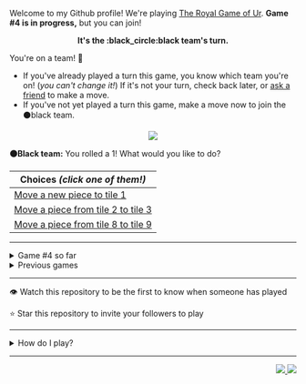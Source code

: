 Welcome to my Github profile!
We're playing
[The Royal Game of Ur](https://en.wikipedia.org/wiki/Royal_Game_of_Ur).
**Game #4 is in progress,** but you can join!

<p align="center">
  <b>It's the
  :black_circle:black
  team's turn.</b>
</p>

You're on a team! :wave:

* If you've already played a turn this game, you know which team you're on!
(_you can't change it!_)
If it's not your turn, check back later, or
[ask a
friend](https://twitter.com/share?text=I'm+playing+The+Royal+Game+of+Ur+on+a+GitHub+profile.+Take+your+turn+at+https://github.com/rossjrw/rossjrw+%23RoyalGameOfUr+%23github)
to make a move.
* If you've not yet played a turn this game, make a move now to join the
:black_circle:black
team.

<p align="center"><img src="https://raw.githubusercontent.com/rossjrw/rossjrw/play/games/current/board.653.svg"></p>

  **:black_circle:Black team:**
  You rolled a 1!
What would you like to do?

| Choices *(click one of them!)* |
| --- |
  | [Move a new piece to tile 1    ](https://github.com/rossjrw/rossjrw/issues/new?title=ur-move-1%400-0&amp;body=Press+Submit%21+You+don%27t+need+to+edit+this+text+or+do+anything+else.%0D%0A%0D%0ABe+aware+that+your+move+can+take+a+minute+or+two+to+process.) |
  | [Move a piece from tile 2 to tile 3    ](https://github.com/rossjrw/rossjrw/issues/new?title=ur-move-1%402-0&amp;body=Press+Submit%21+You+don%27t+need+to+edit+this+text+or+do+anything+else.%0D%0A%0D%0ABe+aware+that+your+move+can+take+a+minute+or+two+to+process.) |
  | [Move a piece from tile 8 to tile 9    ](https://github.com/rossjrw/rossjrw/issues/new?title=ur-move-1%408-0&amp;body=Press+Submit%21+You+don%27t+need+to+edit+this+text+or+do+anything+else.%0D%0A%0D%0ABe+aware+that+your+move+can+take+a+minute+or+two+to+process.) |

-----

<details><summary>Game #4 so far</summary>

## Who's on each team?

<table>
    <thead>
      <tr><th colspan=2>Players in this game</th></tr>
    </thead>
    <tbody>
      <tr>
        <td align="right"><b>Black team</b> :black_circle:</td>
        <td>:white_circle: <b> White team</b></td>
      </tr>
      <tr align="center">
        <td><b><a href="https://github.com/DevTony101">@DevTony101</a></b> (34)<br><b><a href="https://github.com/shpatrickguo">@shpatrickguo</a></b> (9)<br><b><a href="https://github.com/venashial">@venashial</a></b> (5)<br><b><a href="https://github.com/Hans5958">@Hans5958</a></b> (1)<br><b><a href="https://github.com/rossjrw">@rossjrw</a></b> (1)<br><b><a href="https://github.com/Devansh3712">@Devansh3712</a></b> (1)<br><b><a href="https://github.com/tassiaaccioly">@tassiaaccioly</a></b> (1)<br><b><a href="https://github.com/hellosurbhi">@hellosurbhi</a></b> (1)<br><b><a href="https://github.com/6346563751">@6346563751</a></b> (1)<br><b><a href="https://github.com/ArmTimDev">@ArmTimDev</a></b> (1)</td>
        <td><b><a href="https://github.com/1ethanhansen">@1ethanhansen</a></b> (42)<br><b><a href="https://github.com/Dhyeythumar">@Dhyeythumar</a></b> (15)<br><b><a href="https://github.com/BaptisteMartinet">@BaptisteMartinet</a></b> (1)<br><b><a href="https://github.com/russormes">@russormes</a></b> (1)<br><b><a href="https://github.com/dit7ya">@dit7ya</a></b> (1)<br><b><a href="https://github.com/KnlnKS">@KnlnKS</a></b> (1)</td>
      </tr>
    </tbody>
  </table>

## What's happened so far?

| Time | Turn | Event | Issue | Board |
| :---: | :---: | :--- | :---: | :---: |
  | 11th Feb 2021 18:31 | **0** | :white_circle: **[@1ethanhansen](https://github.com/1ethanhansen)** started a new game | [#536](https://github.com/rossjrw/rossjrw/issues/536) | [link](https://raw.githubusercontent.com/rossjrw/rossjrw/60752599aca5ea17fc8f07261f362da0d83aa07e/games/current/board.536.svg) |
  | 11th Feb 2021 18:32 | **1** | :white_circle: **[@BaptisteMartinet](https://github.com/BaptisteMartinet)** moved a white piece onto the board to position 1    | [#537](https://github.com/rossjrw/rossjrw/issues/537) | [link](https://raw.githubusercontent.com/rossjrw/rossjrw/15c82bc66492cf484565b3ae52869e9ae8f67b7f/games/current/board.537.svg) |
  | 12th Feb 2021 00:47 | **2** | :black_circle: **[@shpatrickguo](https://github.com/shpatrickguo)** moved a black piece onto the board to position 2    | [#540](https://github.com/rossjrw/rossjrw/issues/540) | [link](https://raw.githubusercontent.com/rossjrw/rossjrw/fc85337fadfb28ab997b07b5911539a9ab6b1b11/games/current/board.540.svg) |
  | 12th Feb 2021 05:00 | **3** | :white_circle: **[@1ethanhansen](https://github.com/1ethanhansen)** moved a white piece from position 1 to position 4  — claimed a rosette :rosette:  | [#541](https://github.com/rossjrw/rossjrw/issues/541) | [link](https://raw.githubusercontent.com/rossjrw/rossjrw/93e22eb32b9f95b19eab9f32338c22c0230d62dc/games/current/board.541.svg) |
  | 12th Feb 2021 05:02 | **4** | :white_circle: **[@1ethanhansen](https://github.com/1ethanhansen)** moved a white piece onto the board to position 1    | [#542](https://github.com/rossjrw/rossjrw/issues/542) | [link](https://raw.githubusercontent.com/rossjrw/rossjrw/77bd6640758924099a2d26dc08e4f4de07fb08e3/games/current/board.542.svg) |
  | 12th Feb 2021 10:34 | **5** | :black_circle: **[@Hans5958](https://github.com/Hans5958)** moved a black piece onto the board to position 1    | [#543](https://github.com/rossjrw/rossjrw/issues/543) | [link](https://raw.githubusercontent.com/rossjrw/rossjrw/0984d2339da9d61d407bd4ccfc935c9443f06a8f/games/current/board.543.svg) |
  | 12th Feb 2021 13:23 | **6** | :white_circle: **[@russormes](https://github.com/russormes)** moved a white piece from position 1 to position 2    | [#544](https://github.com/rossjrw/rossjrw/issues/544) |  |
  | 12th Feb 2021 15:50 | **7** | :black_circle: **[@rossjrw](https://github.com/rossjrw)** moved a black piece from position 2 to position 4  — claimed a rosette :rosette:  | [#545](https://github.com/rossjrw/rossjrw/issues/545) | [link](https://raw.githubusercontent.com/rossjrw/rossjrw/f187fdee61da212cd2edd5fd7f94e62bd5aa1c22/games/current/board.545.svg) |
  | 12th Feb 2021 15:50 | **8** | :black_circle:  The black team rolled a 0 and their turn was automatically passed | [#545](https://github.com/rossjrw/rossjrw/issues/545) |  |
  | 12th Feb 2021 16:15 | **9** | :white_circle: **[@1ethanhansen](https://github.com/1ethanhansen)** moved a white piece onto the board to position 3    | [#546](https://github.com/rossjrw/rossjrw/issues/546) | [link](https://raw.githubusercontent.com/rossjrw/rossjrw/96dd49ee14f08824113e3afe8d6d0d6011f31632/games/current/board.546.svg) |
  | 12th Feb 2021 16:15 | **10** | :black_circle:  The black team rolled a 0 and their turn was automatically passed | [#546](https://github.com/rossjrw/rossjrw/issues/546) | [link](https://raw.githubusercontent.com/rossjrw/rossjrw/f368cdd9c6045ee09763620b492a5f77d8ef4c60/games/current/board.546.svg) |
  | 12th Feb 2021 16:16 | **11** | :white_circle: **[@1ethanhansen](https://github.com/1ethanhansen)** moved a white piece from position 4 to position 7    | [#547](https://github.com/rossjrw/rossjrw/issues/547) | [link](https://raw.githubusercontent.com/rossjrw/rossjrw/cfa8b39f703ca873fdd562e3c1c658fd1be69dc5/games/current/board.547.svg) |
  | 13th Feb 2021 00:00 | **12** | :black_circle: **[@shpatrickguo](https://github.com/shpatrickguo)** moved a black piece from position 4 to position 7 — captured a white piece :crossed_swords:   | [#548](https://github.com/rossjrw/rossjrw/issues/548) | [link](https://raw.githubusercontent.com/rossjrw/rossjrw/83432a79fbe097f1ebfc5222f8548d47b091d37c/games/current/board.548.svg) |
  | 13th Feb 2021 00:01 | **13** | :white_circle: **[@1ethanhansen](https://github.com/1ethanhansen)** moved a white piece from position 3 to position 4  — claimed a rosette :rosette:  | [#549](https://github.com/rossjrw/rossjrw/issues/549) | [link](https://raw.githubusercontent.com/rossjrw/rossjrw/594790fee0af44aec431d00c9def030e045b38d5/games/current/board.549.svg) |
  | 13th Feb 2021 00:02 | **14** | :white_circle: **[@1ethanhansen](https://github.com/1ethanhansen)** moved a white piece from position 4 to position 6    | [#550](https://github.com/rossjrw/rossjrw/issues/550) | [link](https://raw.githubusercontent.com/rossjrw/rossjrw/43c9acf2987051f5806be60d3ac78ae6e916f897/games/current/board.550.svg) |
  | 13th Feb 2021 03:14 | **15** | :black_circle: **[@shpatrickguo](https://github.com/shpatrickguo)** moved a black piece from position 7 to position 9    | [#551](https://github.com/rossjrw/rossjrw/issues/551) | [link](https://raw.githubusercontent.com/rossjrw/rossjrw/52d3d34195d4f576b6b07dd78894a2b594f57bf2/games/current/board.551.svg) |
  | 13th Feb 2021 03:18 | **16** | :white_circle: **[@1ethanhansen](https://github.com/1ethanhansen)** moved a white piece onto the board to position 1    | [#552](https://github.com/rossjrw/rossjrw/issues/552) | [link](https://raw.githubusercontent.com/rossjrw/rossjrw/96ee36bff762370b21a49129afa3f6ed5eb348c9/games/current/board.552.svg) |
  | 13th Feb 2021 12:45 | **17** | :black_circle: **[@Devansh3712](https://github.com/Devansh3712)** moved a black piece from position 9 to position 10    | [#553](https://github.com/rossjrw/rossjrw/issues/553) | [link](https://raw.githubusercontent.com/rossjrw/rossjrw/3f4540b874a5169cd658698d57ffbeb0f7d4816f/games/current/board.553.svg) |
  | 13th Feb 2021 17:07 | **18** | :white_circle: **[@1ethanhansen](https://github.com/1ethanhansen)** moved a white piece from position 6 to position 8  — claimed a rosette :rosette:  | [#554](https://github.com/rossjrw/rossjrw/issues/554) | [link](https://raw.githubusercontent.com/rossjrw/rossjrw/941529e958ef24e6a6cd3a92cfcb46594a0e2516/games/current/board.554.svg) |
  | 13th Feb 2021 17:09 | **19** | :white_circle: **[@1ethanhansen](https://github.com/1ethanhansen)** moved a white piece from position 2 to position 3    | [#555](https://github.com/rossjrw/rossjrw/issues/555) | [link](https://raw.githubusercontent.com/rossjrw/rossjrw/ed99453afa3f75ef8b03dcf2f732c80298952b4e/games/current/board.555.svg) |
  | 13th Feb 2021 18:27 | **20** | :black_circle: **[@shpatrickguo](https://github.com/shpatrickguo)** moved a black piece from position 10 to position 11    | [#556](https://github.com/rossjrw/rossjrw/issues/556) | [link](https://raw.githubusercontent.com/rossjrw/rossjrw/d3b79ea51c9be4fdffa6ce7e9178d181c0fd0ed8/games/current/board.556.svg) |
  | 16th Feb 2021 14:12 | **21** | :white_circle: **[@dit7ya](https://github.com/dit7ya)** moved a white piece from position 8 to position 11 — captured a black piece :crossed_swords:   | [#557](https://github.com/rossjrw/rossjrw/issues/557) | [link](https://raw.githubusercontent.com/rossjrw/rossjrw/56f62df164d138b46da5a7c68514ad14ce6f2e41/games/current/board.557.svg) |
  | 16th Feb 2021 16:44 | **22** | :black_circle: **[@shpatrickguo](https://github.com/shpatrickguo)** moved a black piece onto the board to position 2    | [#558](https://github.com/rossjrw/rossjrw/issues/558) | [link](https://raw.githubusercontent.com/rossjrw/rossjrw/3afd6c0cb31dffb831b5eb93955d0bb58fb78136/games/current/board.558.svg) |
  | 16th Feb 2021 16:45 | **23** | :white_circle: **[@1ethanhansen](https://github.com/1ethanhansen)** moved a white piece from position 11 to position 14  — claimed a rosette :rosette:  | [#559](https://github.com/rossjrw/rossjrw/issues/559) |  |
  | 16th Feb 2021 16:47 | **24** | :white_circle: **[@1ethanhansen](https://github.com/1ethanhansen)** moved a white piece from position 3 to position 6    | [#560](https://github.com/rossjrw/rossjrw/issues/560) | [link](https://raw.githubusercontent.com/rossjrw/rossjrw/9556943408d2d92f0da823f97f60c208c56639d6/games/current/board.560.svg) |
  | 16th Feb 2021 16:47 | **25** | :black_circle:  The black team rolled a 0 and their turn was automatically passed | [#560](https://github.com/rossjrw/rossjrw/issues/560) | [link](https://raw.githubusercontent.com/rossjrw/rossjrw/092402a25f56629fcf9c748f17d19a3c185768f4/games/current/board.560.svg) |
  | 16th Feb 2021 16:55 | **26** | :white_circle: **[@1ethanhansen](https://github.com/1ethanhansen)** moved a white piece from position 1 to position 4  — claimed a rosette :rosette:  | [#561](https://github.com/rossjrw/rossjrw/issues/561) |  |
  | 16th Feb 2021 16:56 | **27** | :white_circle: **[@1ethanhansen](https://github.com/1ethanhansen)** moved a white piece from position 4 to position 8  — claimed a rosette :rosette:  | [#562](https://github.com/rossjrw/rossjrw/issues/562) | [link](https://raw.githubusercontent.com/rossjrw/rossjrw/041f4097d076615beb606f1eeb5e966b2df8d240/games/current/board.562.svg) |
  | 16th Feb 2021 16:56 | **28** | :white_circle:  The white team rolled a 0 and their turn was automatically passed | [#562](https://github.com/rossjrw/rossjrw/issues/562) | [link](https://raw.githubusercontent.com/rossjrw/rossjrw/5c9cad15c762d857767c70d138444708a25aab76/games/current/board.562.svg) |
  | 17th Feb 2021 05:56 | **29** | :black_circle: **[@venashial](https://github.com/venashial)** moved a black piece from position 2 to position 4  — claimed a rosette :rosette:  | [#563](https://github.com/rossjrw/rossjrw/issues/563) | [link](https://raw.githubusercontent.com/rossjrw/rossjrw/a2098e9af775417ebf9fda039bd4b408d032aa46/games/current/board.563.svg) |
  | 17th Feb 2021 05:57 | **30** | :black_circle: **[@venashial](https://github.com/venashial)** moved a black piece onto the board to position 3    | [#564](https://github.com/rossjrw/rossjrw/issues/564) | [link](https://raw.githubusercontent.com/rossjrw/rossjrw/bdcec1a9cbf534d70bda6ca0b4900fd2448a1cc7/games/current/board.564.svg) |
  | 17th Feb 2021 06:00 | **31** | :white_circle: **[@1ethanhansen](https://github.com/1ethanhansen)** moved a white piece onto the board to position 1    | [#565](https://github.com/rossjrw/rossjrw/issues/565) | [link](https://raw.githubusercontent.com/rossjrw/rossjrw/8ad15acc849fed5852055a71c55cac8f0a9eabfd/games/current/board.565.svg) |
  | 17th Feb 2021 06:02 | **32** | :black_circle: **[@venashial](https://github.com/venashial)** moved a black piece from position 3 to position 6 — captured a white piece :crossed_swords:   | [#566](https://github.com/rossjrw/rossjrw/issues/566) | [link](https://raw.githubusercontent.com/rossjrw/rossjrw/f769988787ac4429bcb84491a759aa0941a0eaa3/games/current/board.566.svg) |
  | 17th Feb 2021 16:20 | **33** | :white_circle: **[@1ethanhansen](https://github.com/1ethanhansen)** moved a white piece onto the board to position 2    | [#567](https://github.com/rossjrw/rossjrw/issues/567) | [link](https://raw.githubusercontent.com/rossjrw/rossjrw/0dcc0aba6898f23f401c0b8f9701b101092a7612/games/current/board.567.svg) |
  | 17th Feb 2021 18:22 | **34** | :black_circle: **[@venashial](https://github.com/venashial)** moved a black piece from position 1 to position 5    | [#568](https://github.com/rossjrw/rossjrw/issues/568) | [link](https://raw.githubusercontent.com/rossjrw/rossjrw/f7a46c88390c3bfd4c74d3f7228d8922607175be/games/current/board.568.svg) |
  | 17th Feb 2021 18:24 | **35** | :white_circle: **[@1ethanhansen](https://github.com/1ethanhansen)** moved a white piece from position 2 to position 3    | [#569](https://github.com/rossjrw/rossjrw/issues/569) | [link](https://raw.githubusercontent.com/rossjrw/rossjrw/af391a695cc77008ac365a5ed3072fcc53608e85/games/current/board.569.svg) |
  | 17th Feb 2021 18:39 | **36** | :black_circle: **[@shpatrickguo](https://github.com/shpatrickguo)** moved a black piece onto the board to position 2    | [#570](https://github.com/rossjrw/rossjrw/issues/570) | [link](https://raw.githubusercontent.com/rossjrw/rossjrw/05673d6ed65a653dd2c6fd203eaa1daecc798c56/games/current/board.570.svg) |
  | 17th Feb 2021 18:51 | **37** | :white_circle: **[@1ethanhansen](https://github.com/1ethanhansen)** moved a white piece from position 1 to position 4  — claimed a rosette :rosette:  | [#571](https://github.com/rossjrw/rossjrw/issues/571) | [link](https://raw.githubusercontent.com/rossjrw/rossjrw/a7bac748180c89e6a0124cc475aa59cbc89248d5/games/current/board.571.svg) |
  | 17th Feb 2021 18:57 | **38** | :white_circle: **[@1ethanhansen](https://github.com/1ethanhansen)** moved a white piece from position 3 to position 5 — captured a black piece :crossed_swords:   | [#572](https://github.com/rossjrw/rossjrw/issues/572) | [link](https://raw.githubusercontent.com/rossjrw/rossjrw/6490a61d979f8c277758550b530f77b1a9969bba/games/current/board.572.svg) |
  | 17th Feb 2021 22:43 | **39** | :black_circle: **[@DevTony101](https://github.com/DevTony101)** moved a black piece from position 4 to position 5 — captured a white piece :crossed_swords:   | [#573](https://github.com/rossjrw/rossjrw/issues/573) | [link](https://raw.githubusercontent.com/rossjrw/rossjrw/bcac0e7f80b581c1fbebca182882ef5cdf9a15fc/games/current/board.573.svg) |
  | 17th Feb 2021 22:49 | **40** | :white_circle: **[@1ethanhansen](https://github.com/1ethanhansen)** moved a white piece from position 4 to position 5 — captured a black piece :crossed_swords:   | [#574](https://github.com/rossjrw/rossjrw/issues/574) | [link](https://raw.githubusercontent.com/rossjrw/rossjrw/83d9d21d67579213aa320b2fbc52158525bc8b06/games/current/board.574.svg) |
  | 18th Feb 2021 02:55 | **41** | :black_circle: **[@venashial](https://github.com/venashial)** moved a black piece from position 2 to position 5 — captured a white piece :crossed_swords:   | [#575](https://github.com/rossjrw/rossjrw/issues/575) | [link](https://raw.githubusercontent.com/rossjrw/rossjrw/9f3891438bea144ee456ad9e5fafe582b2e62e2a/games/current/board.575.svg) |
  | 18th Feb 2021 16:42 | **42** | :white_circle: **[@1ethanhansen](https://github.com/1ethanhansen)** moved a white piece onto the board to position 2    | [#576](https://github.com/rossjrw/rossjrw/issues/576) | [link](https://raw.githubusercontent.com/rossjrw/rossjrw/c39e1bcf21588547b0b98595e1c92c0677d92e30/games/current/board.576.svg) |
  | 18th Feb 2021 16:47 | **43** | :black_circle: **[@DevTony101](https://github.com/DevTony101)** moved a black piece onto the board to position 3    | [#577](https://github.com/rossjrw/rossjrw/issues/577) | [link](https://raw.githubusercontent.com/rossjrw/rossjrw/801a7b4bb6b5bbf97654a5704c971878a4b9aab4/games/current/board.577.svg) |
  | 18th Feb 2021 16:48 | **44** | :white_circle: **[@1ethanhansen](https://github.com/1ethanhansen)** moved a white piece from position 2 to position 4  — claimed a rosette :rosette:  | [#578](https://github.com/rossjrw/rossjrw/issues/578) | [link](https://raw.githubusercontent.com/rossjrw/rossjrw/7d513d273c7e3e71953a2c5ab9e88e6e88969d50/games/current/board.578.svg) |
  | 18th Feb 2021 16:49 | **45** | :white_circle: **[@1ethanhansen](https://github.com/1ethanhansen)** moved a white piece onto the board to position 3    | [#579](https://github.com/rossjrw/rossjrw/issues/579) | [link](https://raw.githubusercontent.com/rossjrw/rossjrw/f42a966011c9d91d8607e7e8d306ddcd20f86424/games/current/board.579.svg) |
  | 18th Feb 2021 16:50 | **46** | :black_circle: **[@DevTony101](https://github.com/DevTony101)** moved a black piece from position 3 to position 4  — claimed a rosette :rosette:  | [#580](https://github.com/rossjrw/rossjrw/issues/580) | [link](https://raw.githubusercontent.com/rossjrw/rossjrw/5de6c22e425fd83ba83c7c033d7e610dd7550a62/games/current/board.580.svg) |
  | 18th Feb 2021 16:52 | **47** | :black_circle: **[@DevTony101](https://github.com/DevTony101)** moved a black piece onto the board to position 3    | [#581](https://github.com/rossjrw/rossjrw/issues/581) | [link](https://raw.githubusercontent.com/rossjrw/rossjrw/d35da406584b7726250bb5be5c6a69f9a9dbdb89/games/current/board.581.svg) |
  | 18th Feb 2021 16:53 | **48** | :white_circle: **[@1ethanhansen](https://github.com/1ethanhansen)** moved a white piece onto the board to position 1    | [#582](https://github.com/rossjrw/rossjrw/issues/582) | [link](https://raw.githubusercontent.com/rossjrw/rossjrw/7d951201f8f1b51c3c2c4af652f6d979cba6085d/games/current/board.582.svg) |
  | 18th Feb 2021 16:54 | **49** | :black_circle: **[@DevTony101](https://github.com/DevTony101)** moved a black piece from position 4 to position 7    | [#583](https://github.com/rossjrw/rossjrw/issues/583) | [link](https://raw.githubusercontent.com/rossjrw/rossjrw/1ec661ad62a738858d291de41f7546174031456f/games/current/board.583.svg) |
  | 18th Feb 2021 16:56 | **50** | :white_circle: **[@1ethanhansen](https://github.com/1ethanhansen)** moved a white piece from position 3 to position 6 — captured a black piece :crossed_swords:   | [#584](https://github.com/rossjrw/rossjrw/issues/584) | [link](https://raw.githubusercontent.com/rossjrw/rossjrw/a4c5e22598d9dcc63225526933decfec821ec7d0/games/current/board.584.svg) |
  | 18th Feb 2021 16:57 | **51** | :black_circle: **[@DevTony101](https://github.com/DevTony101)** moved a black piece onto the board to position 2    | [#585](https://github.com/rossjrw/rossjrw/issues/585) | [link](https://raw.githubusercontent.com/rossjrw/rossjrw/cd8fa489ca2d6418224179e3d1002e9115a63505/games/current/board.585.svg) |
  | 18th Feb 2021 16:58 | **52** | :white_circle: **[@1ethanhansen](https://github.com/1ethanhansen)** moved a white piece onto the board to position 3    | [#586](https://github.com/rossjrw/rossjrw/issues/586) | [link](https://raw.githubusercontent.com/rossjrw/rossjrw/ffdb8885b60b2d5c3aa1d601f54e7864d990cc4a/games/current/board.586.svg) |
  | 18th Feb 2021 17:01 | **53** | :black_circle: **[@DevTony101](https://github.com/DevTony101)** moved a black piece from position 2 to position 4  — claimed a rosette :rosette:  | [#587](https://github.com/rossjrw/rossjrw/issues/587) | [link](https://raw.githubusercontent.com/rossjrw/rossjrw/adaea9c0b5e57fb618dc9160559e9afcba1297ab/games/current/board.587.svg) |
  | 18th Feb 2021 17:02 | **54** | :black_circle: **[@DevTony101](https://github.com/DevTony101)** moved a black piece from position 5 to position 6 — captured a white piece :crossed_swords:   | [#588](https://github.com/rossjrw/rossjrw/issues/588) | [link](https://raw.githubusercontent.com/rossjrw/rossjrw/a13cf0602a9d3c574679aa7358596b52fd939d1a/games/current/board.588.svg) |
  | 18th Feb 2021 17:07 | **55** | :white_circle: **[@1ethanhansen](https://github.com/1ethanhansen)** ascended a white piece from position 14 :rocket:    | [#589](https://github.com/rossjrw/rossjrw/issues/589) | [link](https://raw.githubusercontent.com/rossjrw/rossjrw/a9705355b2bc190cebad3d7dc57556457dcc82fc/games/current/board.589.svg) |
  | 18th Feb 2021 17:09 | **56** | :black_circle: **[@DevTony101](https://github.com/DevTony101)** moved a black piece from position 7 to position 10    | [#590](https://github.com/rossjrw/rossjrw/issues/590) | [link](https://raw.githubusercontent.com/rossjrw/rossjrw/13d435b566fca2d23daa3f43f5fb73e378621d8d/games/current/board.590.svg) |
  | 18th Feb 2021 17:18 | **57** | :white_circle: **[@1ethanhansen](https://github.com/1ethanhansen)** moved a white piece from position 1 to position 2    | [#591](https://github.com/rossjrw/rossjrw/issues/591) | [link](https://raw.githubusercontent.com/rossjrw/rossjrw/4faa76a52916f10fef79a36a648fa00dbcdac376/games/current/board.591.svg) |
  | 18th Feb 2021 17:20 | **58** | :black_circle: **[@DevTony101](https://github.com/DevTony101)** moved a black piece from position 10 to position 13    | [#592](https://github.com/rossjrw/rossjrw/issues/592) | [link](https://raw.githubusercontent.com/rossjrw/rossjrw/4cf51eb5c5cbc4dc6aa752713562ac6e9c957f21/games/current/board.592.svg) |
  | 19th Feb 2021 00:57 | **59** | :white_circle: **[@KnlnKS](https://github.com/KnlnKS)** moved a white piece from position 2 to position 5    | [#593](https://github.com/rossjrw/rossjrw/issues/593) |  |
  | 19th Feb 2021 01:00 | **60** | :black_circle: **[@DevTony101](https://github.com/DevTony101)** ascended a black piece from position 13 :rocket:    | [#594](https://github.com/rossjrw/rossjrw/issues/594) | [link](https://raw.githubusercontent.com/rossjrw/rossjrw/5348fc328d15f6b9e9bb983e8211a8a2a78407ec/games/current/board.594.svg) |
  | 19th Feb 2021 01:00 | **61** | :white_circle:  The white team rolled a 0 and their turn was automatically passed | [#594](https://github.com/rossjrw/rossjrw/issues/594) | [link](https://raw.githubusercontent.com/rossjrw/rossjrw/7a16a5a86a3c3092ba6d8e71520575738eb53682/games/current/board.594.svg) |
  | 19th Feb 2021 01:04 | **62** | :black_circle: **[@DevTony101](https://github.com/DevTony101)** moved a black piece from position 4 to position 7    | [#595](https://github.com/rossjrw/rossjrw/issues/595) | [link](https://raw.githubusercontent.com/rossjrw/rossjrw/d565e687936bf7d9f3787a7afc9b5b197f1ff497/games/current/board.595.svg) |
  | 19th Feb 2021 19:01 | **63** | :white_circle: **[@1ethanhansen](https://github.com/1ethanhansen)** moved a white piece from position 3 to position 6 — captured a black piece :crossed_swords:   | [#596](https://github.com/rossjrw/rossjrw/issues/596) | [link](https://raw.githubusercontent.com/rossjrw/rossjrw/8dfd5d4d70614741dce581ca974a2c99432c9acc/games/current/board.596.svg) |
  | 19th Feb 2021 19:04 | **64** | :black_circle: **[@DevTony101](https://github.com/DevTony101)** moved a black piece from position 3 to position 5 — captured a white piece :crossed_swords:   | [#597](https://github.com/rossjrw/rossjrw/issues/597) | [link](https://raw.githubusercontent.com/rossjrw/rossjrw/e508970f28766d69053abc66fad068fe13ce96b5/games/current/board.597.svg) |
  | 19th Feb 2021 23:26 | **65** | :white_circle: **[@1ethanhansen](https://github.com/1ethanhansen)** moved a white piece from position 6 to position 10    | [#598](https://github.com/rossjrw/rossjrw/issues/598) |  |
  | 20th Feb 2021 00:20 | **66** | :black_circle: **[@shpatrickguo](https://github.com/shpatrickguo)** moved a black piece from position 7 to position 10 — captured a white piece :crossed_swords:   | [#599](https://github.com/rossjrw/rossjrw/issues/599) | [link](https://raw.githubusercontent.com/rossjrw/rossjrw/e8e81d416f4bf6ff37b6e1756a7aaf9973d18372/games/current/board.599.svg) |
  | 20th Feb 2021 00:20 | **67** | :white_circle:  The white team rolled a 0 and their turn was automatically passed | [#599](https://github.com/rossjrw/rossjrw/issues/599) | [link](https://raw.githubusercontent.com/rossjrw/rossjrw/b975e70610877d40cf795ea2a7fde090c1ed56c5/games/current/board.599.svg) |
  | 20th Feb 2021 00:40 | **68** | :black_circle: **[@DevTony101](https://github.com/DevTony101)** moved a black piece from position 10 to position 12    | [#600](https://github.com/rossjrw/rossjrw/issues/600) | [link](https://raw.githubusercontent.com/rossjrw/rossjrw/8f1eace5ca2f07740ca21e2634f5960f43280de5/games/current/board.600.svg) |
  | 22nd Feb 2021 01:56 | **69** | :white_circle: **[@1ethanhansen](https://github.com/1ethanhansen)** moved a white piece onto the board to position 2    | [#601](https://github.com/rossjrw/rossjrw/issues/601) | [link](https://raw.githubusercontent.com/rossjrw/rossjrw/43478d9db5e237d48daa70cf6e6e80113cdba96e/games/current/board.601.svg) |
  | 22nd Feb 2021 02:01 | **70** | :black_circle: **[@DevTony101](https://github.com/DevTony101)** moved a black piece from position 12 to position 13    | [#602](https://github.com/rossjrw/rossjrw/issues/602) | [link](https://raw.githubusercontent.com/rossjrw/rossjrw/b6bf2054632fc3d99034b67233230bfdcfd2beeb/games/current/board.602.svg) |
  | 22nd Feb 2021 04:10 | **71** | :white_circle: **[@1ethanhansen](https://github.com/1ethanhansen)** moved a white piece from position 4 to position 6    | [#603](https://github.com/rossjrw/rossjrw/issues/603) | [link](https://raw.githubusercontent.com/rossjrw/rossjrw/6281ff9ce9b1a648a712e164ffda2bb2fa70c78c/games/current/board.603.svg) |
  | 22nd Feb 2021 14:38 | **72** | :black_circle: **[@DevTony101](https://github.com/DevTony101)** ascended a black piece from position 13 :rocket:    | [#604](https://github.com/rossjrw/rossjrw/issues/604) | [link](https://raw.githubusercontent.com/rossjrw/rossjrw/478e3d87f59a5be84a00ef589bb5601a0410dfa9/games/current/board.604.svg) |
  | 22nd Feb 2021 17:32 | **73** | :white_circle: **[@1ethanhansen](https://github.com/1ethanhansen)** moved a white piece from position 2 to position 5 — captured a black piece :crossed_swords:   | [#605](https://github.com/rossjrw/rossjrw/issues/605) | [link](https://raw.githubusercontent.com/rossjrw/rossjrw/64a971531e1c52a383e08135ef99f45aaa1c965a/games/current/board.605.svg) |
  | 22nd Feb 2021 18:04 | **74** | :black_circle: **[@shpatrickguo](https://github.com/shpatrickguo)** moved a black piece onto the board to position 2    | [#606](https://github.com/rossjrw/rossjrw/issues/606) | [link](https://raw.githubusercontent.com/rossjrw/rossjrw/c483fb13705a8efc4cb522b4e5cebef4d42b6007/games/current/board.606.svg) |
  | 22nd Feb 2021 18:05 | **75** | :white_circle: **[@1ethanhansen](https://github.com/1ethanhansen)** moved a white piece from position 6 to position 9    | [#607](https://github.com/rossjrw/rossjrw/issues/607) | [link](https://raw.githubusercontent.com/rossjrw/rossjrw/3536771fc547377fc38d780263208c707ea4cdee/games/current/board.607.svg) |
  | 22nd Feb 2021 18:07 | **76** | :black_circle: **[@DevTony101](https://github.com/DevTony101)** moved a black piece onto the board to position 1    | [#608](https://github.com/rossjrw/rossjrw/issues/608) | [link](https://raw.githubusercontent.com/rossjrw/rossjrw/3df934fd9972f3d5b2c84751123e051f9bfb337a/games/current/board.608.svg) |
  | 22nd Feb 2021 18:08 | **77** | :white_circle: **[@1ethanhansen](https://github.com/1ethanhansen)** moved a white piece from position 9 to position 11    | [#609](https://github.com/rossjrw/rossjrw/issues/609) | [link](https://raw.githubusercontent.com/rossjrw/rossjrw/260b3dd2c0646f7f8700d9951696bc12b99c28cd/games/current/board.609.svg) |
  | 22nd Feb 2021 18:09 | **78** | :black_circle: **[@DevTony101](https://github.com/DevTony101)** moved a black piece from position 2 to position 3    | [#610](https://github.com/rossjrw/rossjrw/issues/610) | [link](https://raw.githubusercontent.com/rossjrw/rossjrw/243d9160dd5697f6153074144a04e52f193d9437/games/current/board.610.svg) |
  | 22nd Feb 2021 18:09 | **79** | :white_circle: **[@1ethanhansen](https://github.com/1ethanhansen)** moved a white piece from position 11 to position 12    | [#611](https://github.com/rossjrw/rossjrw/issues/611) | [link](https://raw.githubusercontent.com/rossjrw/rossjrw/e752d74b385af3a81c0b4778bac6976778769ab4/games/current/board.611.svg) |
  | 22nd Feb 2021 18:12 | **80** | :black_circle: **[@DevTony101](https://github.com/DevTony101)** moved a black piece from position 3 to position 5 — captured a white piece :crossed_swords:   | [#612](https://github.com/rossjrw/rossjrw/issues/612) | [link](https://raw.githubusercontent.com/rossjrw/rossjrw/11fbcca1f3e5fcbdbc37aabebd2b17e588767627/games/current/board.612.svg) |
  | 22nd Feb 2021 18:31 | **81** | :white_circle: **[@1ethanhansen](https://github.com/1ethanhansen)** moved a white piece onto the board to position 1    | [#613](https://github.com/rossjrw/rossjrw/issues/613) | [link](https://raw.githubusercontent.com/rossjrw/rossjrw/3a2753c91de53a8b909d2df0319425040c1d0300/games/current/board.613.svg) |
  | 22nd Feb 2021 18:34 | **82** | :black_circle: **[@DevTony101](https://github.com/DevTony101)** moved a black piece from position 5 to position 6    | [#614](https://github.com/rossjrw/rossjrw/issues/614) |  |
  | 24th Feb 2021 06:31 | **83** | :white_circle: **[@Dhyeythumar](https://github.com/Dhyeythumar)** ascended a white piece from position 12 :rocket:    | [#615](https://github.com/rossjrw/rossjrw/issues/615) | [link](https://raw.githubusercontent.com/rossjrw/rossjrw/fe8179156ea5388e266769d469b22080a21fe65a/games/current/board.615.svg) |
  | 24th Feb 2021 06:31 | **84** | :black_circle:  The black team rolled a 0 and their turn was automatically passed | [#615](https://github.com/rossjrw/rossjrw/issues/615) | [link](https://raw.githubusercontent.com/rossjrw/rossjrw/18c1928bbc47a953e0b13ea9725357edde5de866/games/current/board.615.svg) |
  | 24th Feb 2021 06:35 | **85** | :white_circle: **[@Dhyeythumar](https://github.com/Dhyeythumar)** moved a white piece from position 1 to position 4  — claimed a rosette :rosette:  | [#616](https://github.com/rossjrw/rossjrw/issues/616) | [link](https://raw.githubusercontent.com/rossjrw/rossjrw/60f75433ef6710954870de1210f4a5d48ff83451/games/current/board.616.svg) |
  | 24th Feb 2021 06:37 | **86** | :white_circle: **[@Dhyeythumar](https://github.com/Dhyeythumar)** moved a white piece onto the board to position 1    | [#617](https://github.com/rossjrw/rossjrw/issues/617) | [link](https://raw.githubusercontent.com/rossjrw/rossjrw/de04e8f75cfc54d809962f1fc86015a9047d9dc2/games/current/board.617.svg) |
  | 24th Feb 2021 14:35 | **87** | :black_circle: **[@DevTony101](https://github.com/DevTony101)** moved a black piece from position 1 to position 2    | [#618](https://github.com/rossjrw/rossjrw/issues/618) | [link](https://raw.githubusercontent.com/rossjrw/rossjrw/a3328b2420c468e009fe6940a0515106bc75434f/games/current/board.618.svg) |
  | 24th Feb 2021 15:53 | **88** | :white_circle: **[@Dhyeythumar](https://github.com/Dhyeythumar)** moved a white piece from position 8 to position 11    | [#619](https://github.com/rossjrw/rossjrw/issues/619) | [link](https://raw.githubusercontent.com/rossjrw/rossjrw/80314969a729b5bd242ad2a998c95356801e261a/games/current/board.619.svg) |
  | 24th Feb 2021 16:15 | **89** | :black_circle: **[@DevTony101](https://github.com/DevTony101)** moved a black piece from position 6 to position 8  — claimed a rosette :rosette:  | [#620](https://github.com/rossjrw/rossjrw/issues/620) | [link](https://raw.githubusercontent.com/rossjrw/rossjrw/aa412edb55c30865f1c3fecad862ceb9105b9fa7/games/current/board.620.svg) |
  | 24th Feb 2021 16:16 | **90** | :black_circle: **[@DevTony101](https://github.com/DevTony101)** moved a black piece onto the board to position 1    | [#621](https://github.com/rossjrw/rossjrw/issues/621) | [link](https://raw.githubusercontent.com/rossjrw/rossjrw/1ea295c3895ba70618506454eed1b3ef0db41c2a/games/current/board.621.svg) |
  | 24th Feb 2021 16:25 | **91** | :white_circle: **[@Dhyeythumar](https://github.com/Dhyeythumar)** moved a white piece from position 11 to position 13    | [#622](https://github.com/rossjrw/rossjrw/issues/622) | [link](https://raw.githubusercontent.com/rossjrw/rossjrw/3c13217b274275cdfc1a6c40766946a2c4ffb7d9/games/current/board.622.svg) |
  | 24th Feb 2021 16:26 | **92** | :black_circle: **[@DevTony101](https://github.com/DevTony101)** moved a black piece from position 2 to position 4  — claimed a rosette :rosette:  | [#623](https://github.com/rossjrw/rossjrw/issues/623) | [link](https://raw.githubusercontent.com/rossjrw/rossjrw/60ece0e026bd928eb977b1754aba43744e3bd22b/games/current/board.623.svg) |
  | 24th Feb 2021 16:28 | **93** | :black_circle: **[@DevTony101](https://github.com/DevTony101)** moved a black piece from position 1 to position 3    | [#624](https://github.com/rossjrw/rossjrw/issues/624) | [link](https://raw.githubusercontent.com/rossjrw/rossjrw/dbf719ed391eab6378962fdd67aeab300f890dfd/games/current/board.624.svg) |
  | 24th Feb 2021 16:33 | **94** | :white_circle: **[@Dhyeythumar](https://github.com/Dhyeythumar)** moved a white piece onto the board to position 3    | [#625](https://github.com/rossjrw/rossjrw/issues/625) | [link](https://raw.githubusercontent.com/rossjrw/rossjrw/8ce8f44711b1b31c84e83872373b458bbdf06c6f/games/current/board.625.svg) |
  | 24th Feb 2021 16:40 | **95** | :black_circle: **[@tassiaaccioly](https://github.com/tassiaaccioly)** moved a black piece from position 8 to position 10    | [#626](https://github.com/rossjrw/rossjrw/issues/626) | [link](https://raw.githubusercontent.com/rossjrw/rossjrw/e662308c70dc5e32504304dfad965c7a8a17950f/games/current/board.626.svg) |
  | 24th Feb 2021 16:45 | **96** | :white_circle: **[@Dhyeythumar](https://github.com/Dhyeythumar)** ascended a white piece from position 13 :rocket:    | [#627](https://github.com/rossjrw/rossjrw/issues/627) | [link](https://raw.githubusercontent.com/rossjrw/rossjrw/2dbf446b32ce98e32463b15889184b53cb53d099/games/current/board.627.svg) |
  | 24th Feb 2021 20:00 | **97** | :black_circle: **[@DevTony101](https://github.com/DevTony101)** moved a black piece from position 10 to position 13    | [#628](https://github.com/rossjrw/rossjrw/issues/628) | [link](https://raw.githubusercontent.com/rossjrw/rossjrw/d9cc4fca69dcd8173a85c126605c4b7e38893eb2/games/current/board.628.svg) |
  | 24th Feb 2021 20:10 | **98** | :white_circle: **[@1ethanhansen](https://github.com/1ethanhansen)** moved a white piece from position 1 to position 2    | [#629](https://github.com/rossjrw/rossjrw/issues/629) | [link](https://raw.githubusercontent.com/rossjrw/rossjrw/20972d90b0ea917a6687b4e96c64c337b3b1b444/games/current/board.629.svg) |
  | 24th Feb 2021 21:58 | **99** | :black_circle: **[@DevTony101](https://github.com/DevTony101)** moved a black piece from position 13 to position 14  — claimed a rosette :rosette:  | [#630](https://github.com/rossjrw/rossjrw/issues/630) | [link](https://raw.githubusercontent.com/rossjrw/rossjrw/898c01cd816ef87d76f14b5a73cc8e1f422263dc/games/current/board.630.svg) |
  | 24th Feb 2021 22:02 | **100** | :black_circle: **[@DevTony101](https://github.com/DevTony101)** moved a black piece from position 3 to position 6    | [#631](https://github.com/rossjrw/rossjrw/issues/631) | [link](https://raw.githubusercontent.com/rossjrw/rossjrw/6a14d3c5369eacd00cc4334b86f0affd1d571065/games/current/board.631.svg) |
  | 24th Feb 2021 23:33 | **101** | :white_circle: **[@1ethanhansen](https://github.com/1ethanhansen)** moved a white piece from position 4 to position 6 — captured a black piece :crossed_swords:   | [#632](https://github.com/rossjrw/rossjrw/issues/632) | [link](https://raw.githubusercontent.com/rossjrw/rossjrw/54488010713254348653d6bb52efa74ab8084446/games/current/board.632.svg) |
  | 25th Feb 2021 01:49 | **102** | :black_circle: **[@DevTony101](https://github.com/DevTony101)** moved a black piece from position 4 to position 6 — captured a white piece :crossed_swords:   | [#633](https://github.com/rossjrw/rossjrw/issues/633) | [link](https://raw.githubusercontent.com/rossjrw/rossjrw/b94078e284ec31b6f02d7f55d7a412c7900b0e6a/games/current/board.633.svg) |
  | 25th Feb 2021 02:51 | **103** | :white_circle: **[@Dhyeythumar](https://github.com/Dhyeythumar)** moved a white piece from position 2 to position 4  — claimed a rosette :rosette:  | [#634](https://github.com/rossjrw/rossjrw/issues/634) | [link](https://raw.githubusercontent.com/rossjrw/rossjrw/759f7229673fc28d3bb0a981b4ea7e09b06d3884/games/current/board.634.svg) |
  | 25th Feb 2021 02:54 | **104** | :white_circle: **[@Dhyeythumar](https://github.com/Dhyeythumar)** moved a white piece from position 3 to position 6 — captured a black piece :crossed_swords:   | [#635](https://github.com/rossjrw/rossjrw/issues/635) | [link](https://raw.githubusercontent.com/rossjrw/rossjrw/d4dbbf84fa50d898fd894e976576b822ca83414a/games/current/board.635.svg) |
  | 25th Feb 2021 19:59 | **105** | :black_circle: **[@DevTony101](https://github.com/DevTony101)** ascended a black piece from position 14 :rocket:    | [#636](https://github.com/rossjrw/rossjrw/issues/636) | [link](https://raw.githubusercontent.com/rossjrw/rossjrw/87b85f84468cbe05b24d68a1dba8c43a7fe092fa/games/current/board.636.svg) |
  | 25th Feb 2021 20:53 | **106** | :white_circle: **[@1ethanhansen](https://github.com/1ethanhansen)** moved a white piece from position 6 to position 8  — claimed a rosette :rosette:  | [#637](https://github.com/rossjrw/rossjrw/issues/637) | [link](https://raw.githubusercontent.com/rossjrw/rossjrw/cb8ccd624b9c2448d3f36a1067c1f8b61d165f4d/games/current/board.637.svg) |
  | 25th Feb 2021 20:53 | **107** | :white_circle: **[@1ethanhansen](https://github.com/1ethanhansen)** moved a white piece from position 8 to position 12    | [#638](https://github.com/rossjrw/rossjrw/issues/638) |  |
  | 25th Feb 2021 23:22 | **108** | :black_circle: **[@hellosurbhi](https://github.com/hellosurbhi)** moved a black piece onto the board to position 3    | [#639](https://github.com/rossjrw/rossjrw/issues/639) | [link](https://raw.githubusercontent.com/rossjrw/rossjrw/88957df6fd2d852136046dc40d7ced97f6050984/games/current/board.639.svg) |
  | 25th Feb 2021 23:22 | **109** | :white_circle:  The white team rolled a 0 and their turn was automatically passed | [#639](https://github.com/rossjrw/rossjrw/issues/639) | [link](https://raw.githubusercontent.com/rossjrw/rossjrw/ee81d77d53612afaa73f1547b06d5796343667d2/games/current/board.639.svg) |
  | 26th Feb 2021 21:26 | **110** | :black_circle: **[@6346563751](https://github.com/6346563751)** moved a black piece from position 3 to position 6    | [#640](https://github.com/rossjrw/rossjrw/issues/640) | [link](https://raw.githubusercontent.com/rossjrw/rossjrw/6022065b1f3d705b9b67a472fb5a2ad1bf17004c/games/current/board.640.svg) |
  | 26th Feb 2021 22:13 | **111** | :white_circle: **[@1ethanhansen](https://github.com/1ethanhansen)** moved a white piece onto the board to position 3    | [#641](https://github.com/rossjrw/rossjrw/issues/641) | [link](https://raw.githubusercontent.com/rossjrw/rossjrw/851d26c1e10e5db7dc85a641ad7f0e897cff9092/games/current/board.641.svg) |
  | 27th Feb 2021 02:11 | **112** | :black_circle: **[@shpatrickguo](https://github.com/shpatrickguo)** moved a black piece onto the board to position 4  — claimed a rosette :rosette:  | [#642](https://github.com/rossjrw/rossjrw/issues/642) | [link](https://raw.githubusercontent.com/rossjrw/rossjrw/432b2595852947051b5550df50685879066e1e55/games/current/board.642.svg) |
  | 27th Feb 2021 08:38 | **113** | :black_circle: **[@ArmTimDev](https://github.com/ArmTimDev)** moved a black piece onto the board to position 3    | [#643](https://github.com/rossjrw/rossjrw/issues/643) |  |
  | 27th Feb 2021 09:29 | **114** | :white_circle: **[@Dhyeythumar](https://github.com/Dhyeythumar)** moved a white piece from position 3 to position 6 — captured a black piece :crossed_swords:   | [#644](https://github.com/rossjrw/rossjrw/issues/644) | [link](https://raw.githubusercontent.com/rossjrw/rossjrw/d72735cbd2bb068e5148f88dba2ed27dd2fae7dc/games/current/board.644.svg) |
  | 27th Feb 2021 09:29 | **115** | :black_circle:  The black team rolled a 0 and their turn was automatically passed | [#644](https://github.com/rossjrw/rossjrw/issues/644) | [link](https://raw.githubusercontent.com/rossjrw/rossjrw/22d4550edb95a4546c0f9c91496f4768958bd898/games/current/board.644.svg) |
  | 27th Feb 2021 09:30 | **116** | :white_circle: **[@Dhyeythumar](https://github.com/Dhyeythumar)** ascended a white piece from position 12 :rocket:    | [#645](https://github.com/rossjrw/rossjrw/issues/645) | [link](https://raw.githubusercontent.com/rossjrw/rossjrw/1c16cad6c04ed3f98110628219b1fd9516230166/games/current/board.645.svg) |
  | 27th Feb 2021 14:57 | **117** | :black_circle: **[@DevTony101](https://github.com/DevTony101)** moved a black piece from position 4 to position 6 — captured a white piece :crossed_swords:   | [#646](https://github.com/rossjrw/rossjrw/issues/646) | [link](https://raw.githubusercontent.com/rossjrw/rossjrw/1c5bcf61bcfa3d362a079e63a383c243d967adb2/games/current/board.646.svg) |
  | 27th Feb 2021 15:04 | **118** | :white_circle: **[@Dhyeythumar](https://github.com/Dhyeythumar)** moved a white piece from position 4 to position 6 — captured a black piece :crossed_swords:   | [#647](https://github.com/rossjrw/rossjrw/issues/647) | [link](https://raw.githubusercontent.com/rossjrw/rossjrw/956bda7abcfb33d0f27f992d1837e2870d5b525c/games/current/board.647.svg) |
  | 27th Feb 2021 15:35 | **119** | :black_circle: **[@DevTony101](https://github.com/DevTony101)** moved a black piece from position 3 to position 6 — captured a white piece :crossed_swords:   | [#648](https://github.com/rossjrw/rossjrw/issues/648) | [link](https://raw.githubusercontent.com/rossjrw/rossjrw/1f8df901d336950e84e9b4ea03ff0dfe7d581a20/games/current/board.648.svg) |
  | 27th Feb 2021 16:33 | **120** | :white_circle: **[@Dhyeythumar](https://github.com/Dhyeythumar)** moved a white piece onto the board to position 3    | [#649](https://github.com/rossjrw/rossjrw/issues/649) | [link](https://raw.githubusercontent.com/rossjrw/rossjrw/6259c71a8dd29e8c7894c4b2b9492a4e65c5a13b/games/current/board.649.svg) |
  | 28th Feb 2021 00:06 | **121** | :black_circle: **[@DevTony101](https://github.com/DevTony101)** moved a black piece from position 6 to position 8  — claimed a rosette :rosette:  | [#650](https://github.com/rossjrw/rossjrw/issues/650) | [link](https://raw.githubusercontent.com/rossjrw/rossjrw/7241c3ae678e1c0081df5319896ae218df0f9950/games/current/board.650.svg) |
  | 28th Feb 2021 00:07 | **122** | :black_circle: **[@DevTony101](https://github.com/DevTony101)** moved a black piece onto the board to position 2    | [#651](https://github.com/rossjrw/rossjrw/issues/651) | [link](https://raw.githubusercontent.com/rossjrw/rossjrw/f48ef596e015a894c2d9fecbe04310ee3c6dc96a/games/current/board.651.svg) |
  | 28th Feb 2021 02:55 | **123** | :white_circle: **[@Dhyeythumar](https://github.com/Dhyeythumar)** moved a white piece from position 3 to position 4  — claimed a rosette :rosette:  | [#652](https://github.com/rossjrw/rossjrw/issues/652) | [link](https://raw.githubusercontent.com/rossjrw/rossjrw/48f2b6ecc48ec2da4b54548dd1b7fa30fbbf891d/games/current/board.652.svg) |
  | 28th Feb 2021 02:58 | **124** | :white_circle: **[@Dhyeythumar](https://github.com/Dhyeythumar)** moved a white piece onto the board to position 2    | [#653](https://github.com/rossjrw/rossjrw/issues/653) |  |

</details>

<details><summary>Previous games</summary>

## Previous games

1. A game was started on 30th Jul 2020 by **[@rossjrw](https://github.com/rossjrw)** and ended on 4th Dec 2020. 
   * The :white_circle:white team won. 
   * 64 players played 166 moves across 4 months and 5 days. 
   * The :black_circle:black team captured 9 white pieces and claimed 12 rosettes. 
   * The :white_circle:white team captured 10 black pieces and claimed 18 rosettes. 
   * The MVP of the winning team was **[@1ethanhansen](https://github.com/1ethanhansen)**, who played 48 moves. 
   * The winning move was made by **[@qbtl](https://github.com/qbtl)** ([#269](https://github.com/rossjrw/rossjrw/issues/269)).
1. A game was started on 4th Dec 2020 by **[@1ethanhansen](https://github.com/1ethanhansen)** and ended on 11th Jan 2021. 
   * The :black_circle:black team won. 
   * 27 players played 145 moves across 1 month and 1 week. 
   * The :black_circle:black team captured 7 white pieces and claimed 16 rosettes. 
   * The :white_circle:white team captured 6 black pieces and claimed 14 rosettes. 
   * The MVP of the winning team was **[@shpatrickguo](https://github.com/shpatrickguo)**, who played 26 moves. 
   * The winning move was made by **[@shpatrickguo](https://github.com/shpatrickguo)** ([#424](https://github.com/rossjrw/rossjrw/issues/424)).
1. A game was started on 11th Jan 2021 by **[@BaptisteMartinet](https://github.com/BaptisteMartinet)** and ended on 11th Feb 2021. 
   * The :white_circle:white team won. 
   * 17 players played 118 moves across 1 month and 12 hours. 
   * The :black_circle:black team captured 2 white pieces and claimed 11 rosettes. 
   * The :white_circle:white team captured 8 black pieces and claimed 14 rosettes. 
   * The MVP of the winning team was **[@1ethanhansen](https://github.com/1ethanhansen)**, who played 45 moves. 
   * The winning move was made by **[@1ethanhansen](https://github.com/1ethanhansen)** ([#535](https://github.com/rossjrw/rossjrw/issues/535)).

</details>

-----

:eye: Watch this repository to be the first to know when someone has played

:star: Star this repository to invite your followers to play

-----

<details><summary>How do I play?</summary>

  It's the :white_circle:white team versus the :black_circle:black team.

  The turn starts by rolling 4 binary dice, which
  results in a number from 0 to 4. The current team gets to move one of their
  pieces by that many tiles.

  All of your pieces start on position 0 (the space just before tile 1). Your
  goal is to get all seven of them off the board by moving them onto position
  15 (the space just after tile 14). This is called **:rocket:ascending** a
  piece. You also want to prevent your opponent from :rocket:ascending their
  pieces.

  You will move your pieces along the tiles from tile 1 to tile 14. The tiles
  on your side of the board (tiles 1 through 4, 13, and 14) are safe — only
  your pieces can be there. However, the tiles in the middle (tiles 5 through
  12) are unsafe — your opponent's pieces can also be here. If one team's piece
  lands on the same tile as another team's piece, the piece that was landed on
  is **:crossed_swords:captured**! It goes all the way back to position 0.

  If you land on a **:rosette:rosette** (tiles 4, 8, and 14), your team gets to
  take another turn. Also, a piece that is on the :rosette:rosette on tile 8
  *cannot be :crossed_swords:captured*. A piece that's trying to capture it will
  simply bounce off onto tile 9.

  The first team to **:rocket:ascend** all seven of their pieces — that is,
  move them off the board onto position 15 — :crown:wins!

  Watch [Tom Scott play against Irving
  Finkel](https://www.youtube.com/watch?v=WZskjLq040I) in 2017.

  -----

  Playing Ur on my GitHub profile is easy. The dice have already been rolled
  for you — all you have to do is decide what to do with them.

  Anyone can join either team at any time, but once you're in a team, you're
  locked into it until the game ends. You can't play a move when it's the
  other team's turn.

  _([Before 2020-09-19](https://github.com/rossjrw/rossjrw/pull/133), your team
  was determined by your username. This is no longer the case.)_

  There will be a list of links below the board image with each possible move.
  Clicking one of those will take you to a page where you can create an Issue
  in this repository. The fields will already be filled in and all you have to
  do is click Submit.

  It will take a moment for Github Actions to acknowledge your move, but once
  it does, you'll see it react with the 'eyes' emoji (:eyes:). No more than a
  minute later it should react with the 'rocket' emoji (:rocket:) to let you
  know that your move was successful.

  If you don't see any of that, then something went wrong. Ping me in your
  issue by typing `cc @rossjrw`, and I'll take a look.

  Note that if your team has no possible moves — for example by rolling a 0 —
  your turn will be automatically skipped. The event log will let you know if
  this has happened.

  -----

  Check out the `source` branch of this repository for the source code and a
  little commentary on the inspiration behind this project.

</details>

-----

<p align="right">
  <a href="https://github.com/rossjrw/rossjrw/actions?query=workflow:build">
    <img src="https://github.com/rossjrw/rossjrw/workflows/build/badge.svg?branch=source"/>
  </a>
  <a href="https://github.com/rossjrw/rossjrw/actions?query=workflow:play">
    <img src="https://github.com/rossjrw/rossjrw/workflows/play/badge.svg?branch=play"/>
  </a>
</p>
